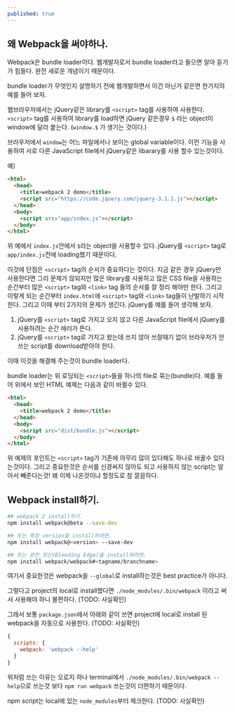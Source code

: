 ```yaml
---
published: true
---
```

## 왜 Webpack을 써야하나.
Webpack은 bundle loader이다. 웹개발자로서 bundle loader라고 들으면 알아 듣기가 힘들다. 완전 새로운 개념이기 때문이다. 

bundle loader가 무엇인지 설명하기 전에 웹개발하면서 이건 아닌거 같은면 한가지의 예를 들어 보자.

웹브라우저에서는 jQuery같은 library를 `<script>` tag를 사용하여 사용한다. `<script>` tag를 사용하여 library를 load하면 jQuery 같은경우 `$` 라는 object이 window에 달라 붙는다. (`window.$` 가 생기는 것이다.) 

브라우저에서 `window`는 어느 파일에서나 보이는 global variable이다. 이런 기능을 사용하여 서로 다른 JavaScript file에서 jQuery같은 libarary를 사용 할수 있는것이다.

예)

```html
<html>
  <head>
    <title>webpack 2 demo</title>
    <script src="https://code.jquery.com/jquery-3.1.1.js"></script>
  </head>
  <body>
    <script src="app/index.js"></script>
  </body>
</html>
```

위 예에서 `index.js`안에서 `$`라는 object을 사용할수 있다. jQuery를 `<script>` tag로 `app/index.js`전에 loading했기 때문이다.

이것에 단점은 `<script>` tag의 순서가 중요하다는 것이다. 지금 같은 경우 jQuery만 사용한다면 그리 문제가 않되지만 많은 library를 사용하고 많은 CSS file을 사용하는 순간부터 많은 `<script>` tag와 `<link>` tag 들의 순서를 잘 정리 해야만 한다. 그리고 이렇게 되는 순간부터 `index.html`에 `<script>` tag와 `<link>` tag들이 난발하기 시작한다. 그리고 이때 부터 2가지의 문제가 생긴다. jQuery를 예를 들어 생각해 보자.

1. jQuery를 `<script>` tag로 가지고 오지 않고 다른 JavaScript file에서 jQuery를 사용하려는 순간 에러가 뜬다.
2. jQuery를 `<script>` tag로 가지고 왔는데 쓰지 않아 쓰잘때기 없이 브라우저가 안쓰는 script를 download받아야 한다.

이때 이것을 해결해 주는것이 bundle loader다.

bundle loader는 위 로딩되는 `<script>`들을 하나의 file로 묶는(bundle)다.
예를 들어 위에서 보인 HTML 예제는 다음과 같이 바뀔수 있다.

```html
<html>
  <head>
    <title>webpack 2 demo</title>
  </head>
  <body>
    <script src="dist/bundle.js"></script>
  </body>
</html>
```

위 예제의 포인트는 `<script>` tag가 기존에 아무리 많이 있다해도 하나로 바꿀수 있다는것이다. 그리고 중요한것은 순서를 신경써지 않아도 되고 사용하지 않는 script는 알아서 빼준다는것! 왜 이제 나온것이냐 할정도로 참 깔끔하다.


## Webpack install하기.

```bash
## webpack 2 install하기.
npm install webpack@beta --save-dev

## 또는 특정 version을 install하려면.
npm install webpack@<version> --save-dev

## 또는 완전_최신(Bleeding Edge)을 install하려면.
npm install webpack/webpack#<tagname/branchname>
```

여기서 중요한것은 webpack을 `--global`로 install하는것은 best practice가 아니다.

그렇다고 project의 local로 install했다면 `./node_modules/.bin/webpack` 이라고 써서 사용해야 하니 불편하다. (TODO: 사실확인)

그래서 보통 `package.json`에서 아래와 같이 쓰면 project에 local로 install 된 webpack을 자동으로 사용한다. (TODO: 사실확인)

```js
{
  scripts: {
    webpack: 'webpack --help'
  }
}
```

위처럼 쓰는 이유는 오로지 하나 terminal에서 `./node_modules/.bin/webpack --help`으로 쓰는것 보다 `npm run webpack` 쓰는것이 더편하기 때문이다.

npm script는 local에 있는 `node_modules`부터 체크한다. (TODO: 사실확인)



